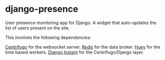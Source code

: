 # django-presence

User presence monitoring app for Django. A widget that auto-updates the list of users present on the site.

This involves the following dependencies: 

[Centrifugo](https://github.com/centrifugal/centrifugo/) for the websocket server.
[Redis](http://redis.io/) for the data broker.
[Huey](https://github.com/coleifer/huey) for the time based workers.
[Django Instant](https://github.com/synw/django-instant) for the Centrifugo/Django layer.
